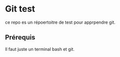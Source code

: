 # Git test

ce repo es un répoertoitre de test pour apprpendre git.

## Prérequis 

Il faut juste un terminal bash et git.
